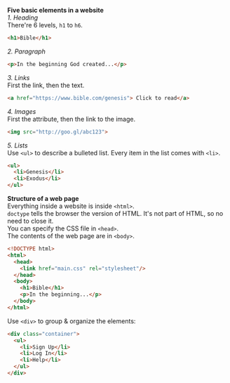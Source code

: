 **Five basic elements in a website**  
*1. Heading*  
There're 6 levels, `h1` to `h6`.  
```html
<h1>Bible</h1>
```
*2. Paragraph*  
```html
<p>In the beginning God created...</p>
```
*3. Links*  
First the link, then the text.  
```html
<a href="https://www.bible.com/genesis"> Click to read</a>
```
*4. Images*   
First the attribute, then the link to the image.
```html
<img src="http://goo.gl/abc123">
```
*5. Lists*  
Use `<ul>` to describe a bulleted list. Every item in the list comes with `<li>`.  
```html
<ul>
  <li>Genesis</li>
  <li>Exodus</li>
</ul>
```

**Structure of a web page**  
Everything inside a website is inside `<html>`.  
`doctype` tells the browser the version of HTML. It's not part of HTML, so no need to close it.  
You can specify the CSS file in `<head>`.  
The contents of the web page are in `<body>`.  
```html
<!DOCTYPE html>
<html>
  <head>
    <link href="main.css" rel="stylesheet"/>
  </head>
  <body>
    <h1>Bible</h1>
    <p>In the beginning...</p>
  </body>
</html>
```
Use `<div>` to group & organize the elements:  
```html
<div class="container">
  <ul>
    <li>Sign Up</li>
    <li>Log In</li>
    <li>Help</li>
  </ul>
</div>
```
